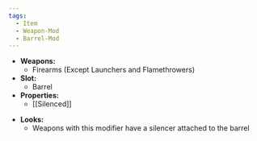 ```yaml
---
tags:
  - Item
  - Weapon-Mod
  - Barrel-Mod
---
```

- **Weapons:**
	- Firearms (Except Launchers and Flamethrowers)
- **Slot:**
	- Barrel
- **Properties:**
	- [[Silenced]]
* **Looks:**
	* Weapons with this modifier have a silencer attached to the barrel